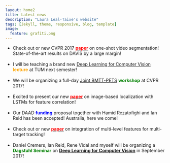 ```yaml
---
layout: home2
title: Latest news
description: "Laura Leal-Taixe's website"
tags: [Jekyll, theme, responsive, blog, template]
image:
  feature: grafiti.png
---
```


<section>

<ul>

<li>Check out or new CVPR 2017 <a href="https://arxiv.org/abs/1611.05198"><font color="red"><strong>paper</strong></font></a> on one-shot video segmentation! State-of-the-art results on DAVIS by a large margin!</li>

<br>

<li>I will be teaching a brand new <a href="https://vision.cs.tum.edu/teaching/ss2017/dl4cv">Deep Learning for Computer Vision</a> <font color="orange"><strong>lecture</strong></font> at TUM next semester!</li>


<br>

<li>We will be organizing a full-day <a href="https://motchallenge.net/workshops/bmtt-pets2017/">Joint BMTT-PETS</a> <font color="green"><strong>workshop</strong></font> at CVPR 2017!</li>

<br>

<li>Excited to present our new <a href="https://arxiv.org/abs/1611.07890"><font color="red"><strong>paper</strong></font></a> on image-based localization with LSTMs for feature correlation! </li>

<br>


<li>Our DAAD <font color="blue"><strong>funding</strong></font> proposal together with Hamid Rezatofighi and Ian Reid has been accepted! Australia, here we come!</li>

<br>

<li>Check out or new <a href="https://arxiv.org/pdf/1607.07304"><font color="red"><strong>paper</strong></font></a> on integration of multi-level features for multi-target tracking! </li>

<br>

<li>Daniel Cremers, Ian Reid, Rene Vidal and myself will be organizing a <font color="green"><strong>Dagstuhl Seminar</strong></font> on <a href="http://www.dagstuhl.de/en/program/calendar/semhp/?semnr=17391"><strong>Deep Learning for Computer Vision</strong></a> in September 2017! </li>

<br>

<!-- <li>New <a href="https://arxiv.org/pdf/1604.07866.pdf"><font color="red"><strong>paper</strong></font></a> on tracking with siamese neural networks to be presented at the DeepVision workshop at CVPR 2016! </li>

<br>

<li>We will organize the <a href="https://motchallenge.net/workshops/bmtt2016/">2nd Workshop on Benchmarking Multi-Target Tracking</a> in conjunction with ECCV 2016 in Amsterdam!</li>

<br>
<li>You can now read the <a href="http://arxiv.org/abs/1603.00831"><font color="red"><strong>manuscript</strong></font></a> of the MOT16 benchmark!</li>

<br>
<li><strong>MOT16</strong> is here! Check out the new benchmark for multiple people tracking at <a href="https://motchallenge.net/data/MOT16/">MOTChallenge</a>! 14 new challenging sequences!</li>

<br>

<li>New <a href="{{ site.url }}/publications"><font color="red"><strong>paper</strong></font></a> on pose estimation accepted for ICCV 2015! </li>

<br>
<li>CVPR 2015 <a href="{{ site.url }}/code"><font color="blue"><strong>code</strong></font></a> for joint multiple people tracking and segmentation has been released! </li>
<br>
<li>New <a href="{{ site.url }}/code"><font color="blue"><strong>code</strong></font></a> for Linear Programming tracking in 2D and 3D. </li>

<br>
<li>The first <a href="https://arxiv.org/abs/1504.01942"><font color="red"><strong>manuscript</strong></font></a> of the MOTChallenge benchmark goes public!</li>

<br>

<li>Launching the <a href="http://www.motchallenge.net"><strong>Multiple Object Tracking Benchmark</strong></a> with new datasets and challenges!</li>
<br>
<li>Co-organizer of the <a href="https://motchallenge.net/workshops/bmtt2015/">1st Workshop on Benchmarking Multi-Target Tracking</a> to be held in conjunction with WACV in Hawaii on the 9th of January 2015.</li>

<br>
<li>New version of the ICCV 2011 <a href="{{ site.url }}/code"><font color="blue"><strong>code</strong></font></a> is available!</li>

-->

</ul>

</section>
